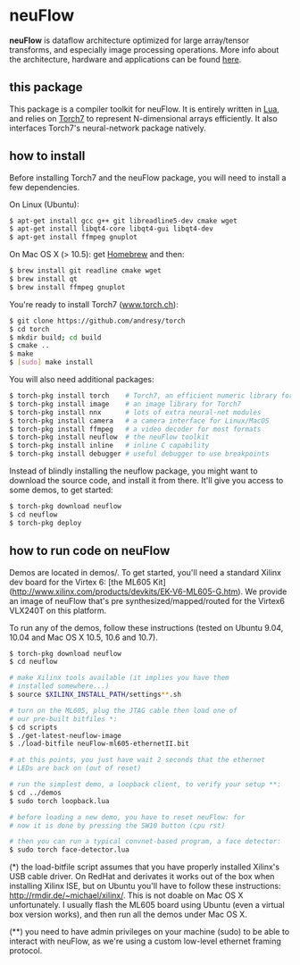 # neuFlow

**neuFlow** is dataflow architecture optimized for 
large array/tensor transforms, and especially image
processing operations.
More info about the architecture, 
hardware and applications can be found 
[here](http://www.neuflow.org).

## this package

This package is a compiler toolkit for neuFlow. It is 
entirely written in [Lua](http://www.lua.org/), and
relies on [Torch7](https://github.com/andresy/torch) to 
represent N-dimensional arrays efficiently. It also
interfaces Torch7's neural-network package natively.

## how to install

Before installing Torch7 and the neuFlow package, you will 
need to install a few dependencies.

On Linux (Ubuntu):

``` sh
$ apt-get install gcc g++ git libreadline5-dev cmake wget
$ apt-get install libqt4-core libqt4-gui libqt4-dev
$ apt-get install ffmpeg gnuplot
```

On Mac OS X (> 10.5): get [Homebrew](http://mxcl.github.com/homebrew/)
and then:

``` sh
$ brew install git readline cmake wget
$ brew install qt
$ brew install ffmpeg gnuplot
```

You're ready to install Torch7 (www.torch.ch):

``` sh
$ git clone https://github.com/andresy/torch
$ cd torch
$ mkdir build; cd build
$ cmake ..
$ make
$ [sudo] make install
```

You will also need additional packages:

``` sh
$ torch-pkg install torch    # Torch7, an efficient numeric library for Lua
$ torch-pkg install image    # an image library for Torch7
$ torch-pkg install nnx      # lots of extra neural-net modules
$ torch-pkg install camera   # a camera interface for Linux/MacOS
$ torch-pkg install ffmpeg   # a video decoder for most formats
$ torch-pkg install neuflow  # the neuFlow toolkit
$ torch-pkg install inline   # inline C capability
$ torch-pkg install debugger # useful debugger to use breakpoints
```

Instead of blindly installing the neuflow package, you might
want to download the source code, and install it from there.
It'll give you access to some demos, to get started:

``` sh
$ torch-pkg download neuflow
$ cd neuflow
$ torch-pkg deploy
```

## how to run code on neuFlow

Demos are located in demos/. To get started, you'll need 
a standard Xilinx dev board for the Virtex 6: [the ML605 Kit]
(http://www.xilinx.com/products/devkits/EK-V6-ML605-G.htm).
We provide an image of neuFlow that's pre synthesized/mapped/routed 
for the Virtex6 VLX240T on this platform.

To run any of the demos, follow these instructions (tested on 
Ubuntu 9.04, 10.04 and Mac OS X 10.5, 10.6 and 10.7).

``` sh
$ torch-pkg download neuflow
$ cd neuflow

# make Xilinx tools available (it implies you have them
# installed somewhere...)
$ source $XILINX_INSTALL_PATH/settings**.sh

# turn on the ML605, plug the JTAG cable then load one of
# our pre-built bitfiles *:
$ cd scripts
$ ./get-latest-neuflow-image
$ ./load-bitfile neuFlow-ml605-ethernetII.bit

# at this points, you just have wait 2 seconds that the ethernet
# LEDs are back on (out of reset)

# run the simplest demo, a loopback client, to verify your setup **:
$ cd ../demos
$ sudo torch loopback.lua

# before loading a new demo, you have to reset neuFlow: for
# now it is done by pressing the SW10 button (cpu rst)

# then you can run a typical convnet-based program, a face detector:
$ sudo torch face-detector.lua
```

(*) the load-bitfile script assumes that you have properly installed
Xilinx's USB cable driver. On RedHat and derivates it works out of 
the box when installing Xilinx ISE, but on Ubuntu you'll have to 
follow these instructions: http://rmdir.de/~michael/xilinx/. 
This is not doable on Mac OS X unfortunately. I usually flash the 
ML605 board using Ubuntu (even a virtual box version works), and then
run all the demos under Mac OS X.

(**) you need to have admin privileges on your machine (sudo)
to be able to interact with neuFlow, as we're using a custom
low-level ethernet framing protocol.
